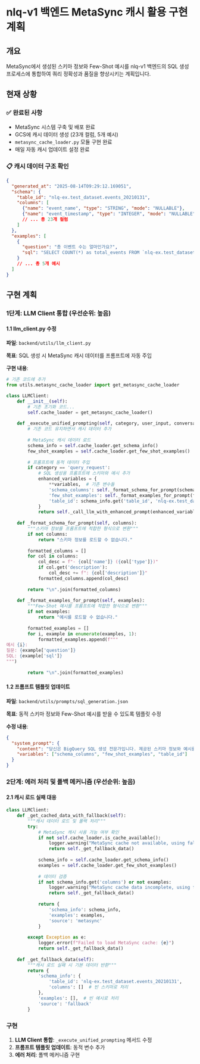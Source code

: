 # nlq-v1 백엔드 MetaSync 캐시 활용 구현계획

## 개요

MetaSync에서 생성된 스키마 정보와 Few-Shot 예시를 nlq-v1 백엔드의 SQL 생성 프로세스에 통합하여 쿼리 정확성과 품질을 향상시키는 계획입니다.

## 현재 상황

### ✅ 완료된 사항
- MetaSync 시스템 구축 및 배포 완료
- GCS에 캐시 데이터 생성 (23개 컬럼, 5개 예시)
- `metasync_cache_loader.py` 모듈 구현 완료
- 매일 자동 캐시 업데이트 설정 완료

### 📋 캐시 데이터 구조 확인
```json
{
  "generated_at": "2025-08-14T09:29:12.169051",
  "schema": {
    "table_id": "nlq-ex.test_dataset.events_20210131",
    "columns": [
      {"name": "event_name", "type": "STRING", "mode": "NULLABLE"},
      {"name": "event_timestamp", "type": "INTEGER", "mode": "NULLABLE"},
      // ... 총 23개 컬럼
    ]
  },
  "examples": [
    {
      "question": "총 이벤트 수는 얼마인가요?",
      "sql": "SELECT COUNT(*) as total_events FROM `nlq-ex.test_dataset.events_20210131`"
    }
    // ... 총 5개 예시
  ]
}
```

## 구현 계획

### 1단계: LLM Client 통합 (우선순위: 높음)

#### 1.1 llm_client.py 수정
**파일**: `backend/utils/llm_client.py`

**목표**: SQL 생성 시 MetaSync 캐시 데이터를 프롬프트에 자동 주입

**구현 내용**:
```python
# 기존 코드에 추가
from utils.metasync_cache_loader import get_metasync_cache_loader

class LLMClient:
    def __init__(self):
        # 기존 초기화 코드...
        self.cache_loader = get_metasync_cache_loader()
    
    def _execute_unified_prompting(self, category, user_input, conversation_context=None):
        # 기존 코드 유지하면서 캐시 데이터 추가
        
        # MetaSync 캐시 데이터 로드
        schema_info = self.cache_loader.get_schema_info()
        few_shot_examples = self.cache_loader.get_few_shot_examples()
        
        # 프롬프트에 동적 데이터 주입
        if category == 'query_request':
            # SQL 생성용 프롬프트에 스키마와 예시 추가
            enhanced_variables = {
                **variables,  # 기존 변수들
                'schema_columns': self._format_schema_for_prompt(schema_info.get('columns', [])),
                'few_shot_examples': self._format_examples_for_prompt(few_shot_examples),
                'table_id': schema_info.get('table_id', 'nlq-ex.test_dataset.events_20210131')
            }
            return self._call_llm_with_enhanced_prompt(enhanced_variables)
    
    def _format_schema_for_prompt(self, columns):
        """스키마 정보를 프롬프트에 적합한 형식으로 변환"""
        if not columns:
            return "스키마 정보를 로드할 수 없습니다."
        
        formatted_columns = []
        for col in columns:
            col_desc = f"- {col['name']} ({col['type']})"
            if col.get('description'):
                col_desc += f": {col['description']}"
            formatted_columns.append(col_desc)
        
        return "\n".join(formatted_columns)
    
    def _format_examples_for_prompt(self, examples):
        """Few-Shot 예시를 프롬프트에 적합한 형식으로 변환"""
        if not examples:
            return "예시를 로드할 수 없습니다."
        
        formatted_examples = []
        for i, example in enumerate(examples, 1):
            formatted_examples.append(f"""
예시 {i}:
질문: {example['question']}
SQL: {example['sql']}
""")
        
        return "\n".join(formatted_examples)
```

#### 1.2 프롬프트 템플릿 업데이트
**파일**: `backend/utils/prompts/sql_generation.json`

**목표**: 동적 스키마 정보와 Few-Shot 예시를 받을 수 있도록 템플릿 수정

**수정 내용**:
```json
{
  "system_prompt": {
    "content": "당신은 BigQuery SQL 생성 전문가입니다. 제공된 스키마 정보와 예시를 참고하여 정확한 SQL을 생성해주세요.\n\n**테이블 스키마**:\n{schema_columns}\n\n**참고 예시**:\n{few_shot_examples}\n\n현재 분석 대상 테이블: {table_id}",
    "variables": ["schema_columns", "few_shot_examples", "table_id"]
  }
}
```

### 2단계: 에러 처리 및 폴백 메커니즘 (우선순위: 높음)

#### 2.1 캐시 로드 실패 대응
```python
class LLMClient:
    def _get_cached_data_with_fallback(self):
        """캐시 데이터 로드 및 폴백 처리"""
        try:
            # MetaSync 캐시 사용 가능 여부 확인
            if not self.cache_loader.is_cache_available():
                logger.warning("MetaSync cache not available, using fallback")
                return self._get_fallback_data()
            
            schema_info = self.cache_loader.get_schema_info()
            examples = self.cache_loader.get_few_shot_examples()
            
            # 데이터 검증
            if not schema_info.get('columns') or not examples:
                logger.warning("MetaSync cache data incomplete, using fallback")
                return self._get_fallback_data()
            
            return {
                'schema_info': schema_info,
                'examples': examples,
                'source': 'metasync'
            }
            
        except Exception as e:
            logger.error(f"Failed to load MetaSync cache: {e}")
            return self._get_fallback_data()
    
    def _get_fallback_data(self):
        """캐시 로드 실패 시 기본 데이터 반환"""
        return {
            'schema_info': {
                'table_id': 'nlq-ex.test_dataset.events_20210131',
                'columns': []  # 빈 스키마로 처리
            },
            'examples': [],  # 빈 예시로 처리
            'source': 'fallback'
        }
```

### 구현
1. **LLM Client 통합**: `_execute_unified_prompting` 메서드 수정
2. **프롬프트 템플릿 업데이트**: 동적 변수 추가
3. **에러 처리**: 폴백 메커니즘 구현
